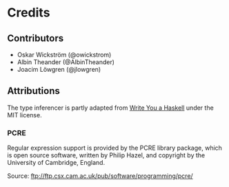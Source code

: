 # Credits

## Contributors

* Oskar Wickström (@owickstrom)
* Albin Theander (@AlbinTheander)
* Joacim Löwgren (@jlowgren)

## Attributions

The type inferencer is partly adapted from [Write You a Haskell](
https://github.com/sdiehl/write-you-a-haskell/tree/master/chapter7/poly_constraints)
under the MIT license.

### PCRE

Regular expression support is provided by the PCRE library package, which is
open source software, written by Philip Hazel, and copyright by the University
of Cambridge, England.

Source: ftp://ftp.csx.cam.ac.uk/pub/software/programming/pcre/
